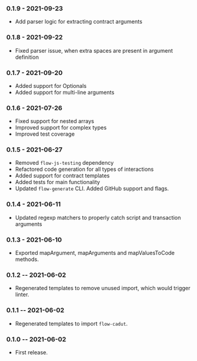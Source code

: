 ### 0.1.9 - 2021-09-23
- Add parser logic for extracting contract arguments

### 0.1.8 - 2021-09-22
- Fixed parser issue, when extra spaces are present in argument definition

### 0.1.7 - 2021-09-20
- Added support for Optionals
- Added support for multi-line arguments

### 0.1.6 - 2021-07-26
- Fixed support for nested arrays
- Improved support for complex types
- Improved test coverage

### 0.1.5 - 2021-06-27
- Removed `flow-js-testing` dependency
- Refactored code generation for all types of interactions
- Added support for contract templates
- Added tests for main functionality
- Updated `flow-generate` CLI. Added GitHub support and flags.

### 0.1.4 - 2021-06-11
- Updated regexp matchers to properly catch script and transaction arguments

### 0.1.3 - 2021-06-10
- Exported mapArgument, mapArguments and mapValuesToCode methods.

### 0.1.2 -- 2021-06-02
- Regenerated templates to remove unused import, which would trigger linter.

### 0.1.1 -- 2021-06-02
- Regenerated templates to import `flow-cadut`.

### 0.1.0 -- 2021-06-02
- First release.

